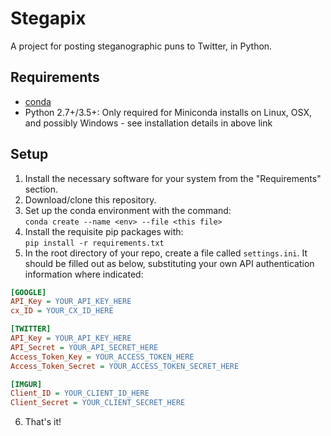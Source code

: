 # Stegapix
A project for posting steganographic puns to Twitter, in Python.

## Requirements
* [conda](http://conda.pydata.org/docs/download.html)
* Python 2.7+/3.5+: Only required for Miniconda installs on Linux, OSX, and possibly Windows - see installation details in above link

## Setup
1. Install the necessary software for your system from the "Requirements" section.
2. Download/clone this repository.
3. Set up the conda environment with the command:  
`conda create --name <env> --file <this file>`
4. Install the requisite pip packages with:  
`pip install -r requirements.txt`
5. In the root directory of your repo, create a file called `settings.ini`. It should be filled out as below, substituting your own API authentication information where indicated:  
  ```ini
  [GOOGLE]
  API_Key = YOUR_API_KEY_HERE
  cx_ID = YOUR_CX_ID_HERE
  
  [TWITTER]
  API_Key = YOUR_API_KEY_HERE
  API_Secret = YOUR_API_SECRET_HERE
  Access_Token_Key = YOUR_ACCESS_TOKEN_HERE
  Access_Token_Secret = YOUR_ACCESS_TOKEN_SECRET_HERE
  
  [IMGUR]
  Client_ID = YOUR_CLIENT_ID_HERE
  Client_Secret = YOUR_CLIENT_SECRET_HERE
  ```
6. That's it!
